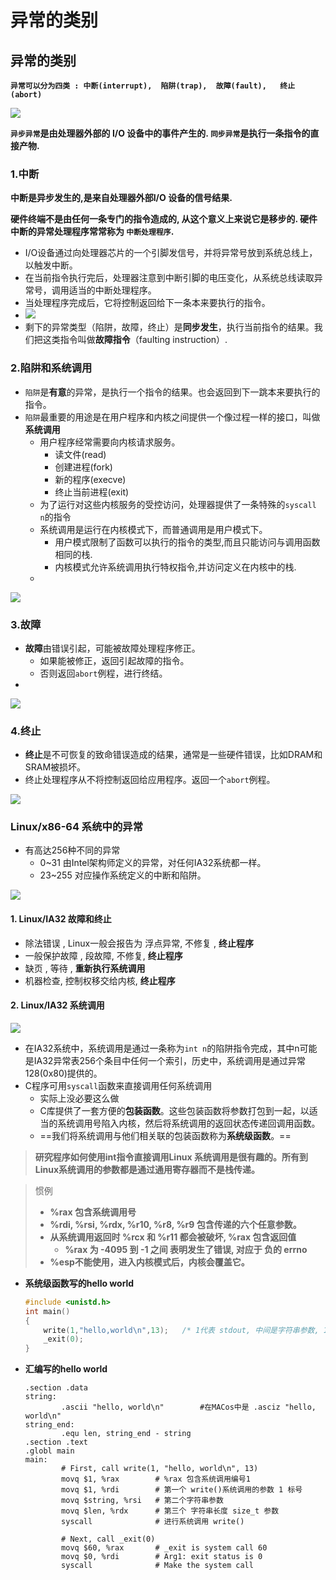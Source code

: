 # 异常的类别

## 异常的类别

**`异常可以分为四类 : 中断(interrupt),  陷阱(trap),  故障(fault),   终止(abort)`**

![](../.gitbook/assets/ping-mu-kuai-zhao-20190831-xia-wu-5.05.53.png)

**`异步异常`是由处理器外部的 I/O 设备中的事件产生的.  `同步异常`是执行一条指令的直接产物.**

### 1.中断

**中断是异步发生的,是来自处理器外部I/O 设备的信号结果.**

**硬件终端不是由任何一条专门的指令造成的, 从这个意义上来说它是移步的. 硬件中断的异常处理程序常常称为 `中断处理程序`.**

* I/O设备通过向处理器芯片的一个引脚发信号，并将异常号放到系统总线上，以触发中断。
* 在当前指令执行完后，处理器注意到中断引脚的电压变化，从系统总线读取异常号，调用适当的中断处理程序。
* 当处理程序完成后，它将控制返回给下一条本来要执行的指令。
*   ![](../.gitbook/assets/ping-mu-kuai-zhao-20190831-xia-wu-6.28.59.png) 
* 剩下的异常类型（陷阱，故障，终止）是**同步发生**，执行当前指令的结果。我们把这类指令叫做**故障指令**（faulting instruction）.

### 2.陷阱和系统调用

* `陷阱`是**有意**的异常，是执行一个指令的结果。也会返回到下一跳本来要执行的指令。
* `陷阱`最重要的用途是在用户程序和内核之间提供一个像过程一样的接口，叫做**系统调用**
  * 用户程序经常需要向内核请求服务。
    * 读文件\(read\)
    * 创建进程\(fork\)
    * 新的程序\(execve\)
    * 终止当前进程\(exit\)
  * 为了运行对这些内核服务的受控访问，处理器提供了一条特殊的`syscall n`的指令
  * 系统调用是运行在内核模式下，而普通调用是用户模式下。
    * 用户模式限制了函数可以执行的指令的类型,而且只能访问与调用函数相同的栈.
    * 内核模式允许系统调用执行特权指令,并访问定义在内核中的栈.
  * 

![](../.gitbook/assets/ping-mu-kuai-zhao-20190831-xia-wu-7.53.31.png)

### 3.故障

* **故障**由错误引起，可能被故障处理程序修正。
  * 如果能被修正，返回引起故障的指令。
  * 否则返回`abort`例程，进行终结。
* 

![](../.gitbook/assets/ping-mu-kuai-zhao-20190831-xia-wu-7.52.07.png)

### 4.终止

* **终止**是不可恢复的致命错误造成的结果，通常是一些硬件错误，比如DRAM和SRAM被损坏。
* 终止处理程序从不将控制返回给应用程序。返回一个`abort`例程。

![](../.gitbook/assets/ping-mu-kuai-zhao-20190831-xia-wu-7.54.43.png)

### Linux/x86-64 系统中的异常

* 有高达256种不同的异常
  * 0~31 由Intel架构师定义的异常，对任何IA32系统都一样。
  * 23~255 对应操作系统定义的中断和陷阱。

![](../.gitbook/assets/ping-mu-kuai-zhao-20190831-xia-wu-7.57.13.png)

#### 1. Linux/IA32 故障和终止

* 除法错误  , Linux一般会报告为 浮点异常,   不修复 ,  **终止程序**
* 一般保护故障  ,  段故障,  不修复,  **终止程序**
* 缺页 , 等待 , **重新执行系统调用**
* 机器检查,  控制权移交给内核,  **终止程序**

#### 2. Linux/IA32 系统调用

![](../.gitbook/assets/ping-mu-kuai-zhao-20190831-xia-wu-7.59.06.png)

* 在IA32系统中，系统调用是通过一条称为`int n`的陷阱指令完成，其中n可能是IA32异常表256个条目中任何一个索引，历史中，系统调用是通过异常128\(0x80\)提供的。
* C程序可用`syscall`函数来直接调用任何系统调用
  * 实际上没必要这么做
  * C库提供了一套方便的**包装函数**。这些包装函数将参数打包到一起，以适当的系统调用号陷入内核，然后将系统调用的返回状态传递回调用函数。
  * ==我们将系统调用与他们相关联的包装函数称为**系统级函数**。==

> **研究程序如何使用int指令直接调用Linux 系统调用是很有趣的。所有到Linux系统调用的参数都是通过通用寄存器而不是栈传递。**

> 惯例
>
> * **%rax 包含系统调用号**
> * **%rdi, %rsi, %rdx, %r10, %r8, %r9  包含传递的六个任意参数。**
> * **从系统调用返回时  %rcx 和 %r11  都会被破坏,  %rax 包含返回值**
>   * **%rax 为 -4095 到 -1 之间 表明发生了错误, 对应于 负的 errno**
> * **%esp不能使用，进入内核模式后，内核会覆盖它。**

* **系统级函数写的hello world**

  ```c
  #include <unistd.h>
  int main()
  {
      write(1,"hello,world\n",13);   /* 1代表 stdout, 中间是字符串参数, 13是字符串长度*/
      _exit(0);
  }
  ```

* **汇编写的hello world**

  ```assembly
  .section .data
  string:
          .ascii "hello, world\n"        #在MACos中是 .asciz "hello, world\n"
  string_end:
          .equ len, string_end - string
  .section .text
  .globl main
  main:
          # First, call write(1, "hello, world\n", 13)
          movq $1, %rax        # %rax 包含系统调用编号1      
          movq $1, %rdi        # 第一个 write()系统调用的参数 1 标号
          movq $string, %rsi   # 第二个字符串参数
          movq $len, %rdx      # 第三个 字符串长度 size_t 参数
          syscall              # 进行系统调用 write()
  
          # Next, call _exit(0)
          movq $60, %rax       # _exit is system call 60     
          movq $0, %rdi        # Arg1: exit status is 0      
          syscall              # Make the system call  
  ```

